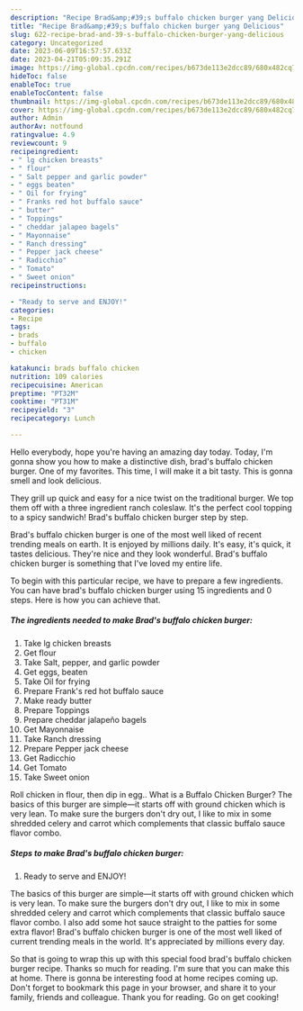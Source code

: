 ```yaml
---
description: "Recipe Brad&amp;#39;s buffalo chicken burger yang Delicious"
title: "Recipe Brad&amp;#39;s buffalo chicken burger yang Delicious"
slug: 622-recipe-brad-and-39-s-buffalo-chicken-burger-yang-delicious
category: Uncategorized
date: 2023-06-09T16:57:57.633Z
date: 2023-04-21T05:09:35.291Z
image: https://img-global.cpcdn.com/recipes/b673de113e2dcc89/680x482cq70/brads-buffalo-chicken-burger-recipe-main-photo.jpg
hideToc: false
enableToc: true
enableTocContent: false
thumbnail: https://img-global.cpcdn.com/recipes/b673de113e2dcc89/680x482cq70/brads-buffalo-chicken-burger-recipe-main-photo.jpg
cover: https://img-global.cpcdn.com/recipes/b673de113e2dcc89/680x482cq70/brads-buffalo-chicken-burger-recipe-main-photo.jpg
author: Admin
authorAv: notfound
ratingvalue: 4.9
reviewcount: 9
recipeingredient:
- " lg chicken breasts"
- " flour"
- " Salt pepper and garlic powder"
- " eggs beaten"
- " Oil for frying"
- " Franks red hot buffalo sauce"
- " butter"
- " Toppings"
- " cheddar jalapeo bagels"
- " Mayonnaise"
- " Ranch dressing"
- " Pepper jack cheese"
- " Radicchio"
- " Tomato"
- " Sweet onion"
recipeinstructions:

- "Ready to serve and ENJOY!"
categories:
- Recipe
tags:
- brads
- buffalo
- chicken

katakunci: brads buffalo chicken 
nutrition: 109 calories
recipecuisine: American
preptime: "PT32M"
cooktime: "PT31M"
recipeyield: "3"
recipecategory: Lunch

---
```



Hello everybody, hope you're having an amazing day today. Today, I'm gonna show you how to make a distinctive dish, brad&#39;s buffalo chicken burger. One of my favorites. This time, I will make it a bit tasty. This is gonna smell and look delicious.

They grill up quick and easy for a nice twist on the traditional burger. We top them off with a three ingredient ranch coleslaw. It&#39;s the perfect cool topping to a spicy sandwich! Brad&#39;s buffalo chicken burger step by step.

Brad&#39;s buffalo chicken burger is one of the most well liked of recent trending meals on earth. It is enjoyed by millions daily. It's easy, it's quick, it tastes delicious. They're nice and they look wonderful. Brad&#39;s buffalo chicken burger is something that I've loved my entire life.


To begin with this particular recipe, we have to prepare a few ingredients. You can have brad&#39;s buffalo chicken burger using 15 ingredients and 0 steps. Here is how you can achieve that.

<!--inarticleads1-->

##### The ingredients needed to make Brad&#39;s buffalo chicken burger:

1. Take  lg chicken breasts
1. Get  flour
1. Take  Salt, pepper, and garlic powder
1. Get  eggs, beaten
1. Take  Oil for frying
1. Prepare  Frank&#39;s red hot buffalo sauce
1. Make ready  butter
1. Prepare  Toppings
1. Prepare  cheddar jalapeño bagels
1. Get  Mayonnaise
1. Take  Ranch dressing
1. Prepare  Pepper jack cheese
1. Get  Radicchio
1. Get  Tomato
1. Take  Sweet onion


Roll chicken in flour, then dip in egg.. What is a Buffalo Chicken Burger? The basics of this burger are simple—it starts off with ground chicken which is very lean. To make sure the burgers don&#39;t dry out, I like to mix in some shredded celery and carrot which complements that classic buffalo sauce flavor combo. 

<!--inarticleads2-->

##### Steps to make Brad&#39;s buffalo chicken burger:


1. Ready to serve and ENJOY!

The basics of this burger are simple—it starts off with ground chicken which is very lean. To make sure the burgers don&#39;t dry out, I like to mix in some shredded celery and carrot which complements that classic buffalo sauce flavor combo. I also add some hot sauce straight to the patties for some extra flavor! Brad&#39;s buffalo chicken burger is one of the most well liked of current trending meals in the world. It&#39;s appreciated by millions every day. 

So that is going to wrap this up with this special food brad&#39;s buffalo chicken burger recipe. Thanks so much for reading. I'm sure that you can make this at home. There is gonna be interesting food at home recipes coming up. Don't forget to bookmark this page in your browser, and share it to your family, friends and colleague. Thank you for reading. Go on get cooking!
